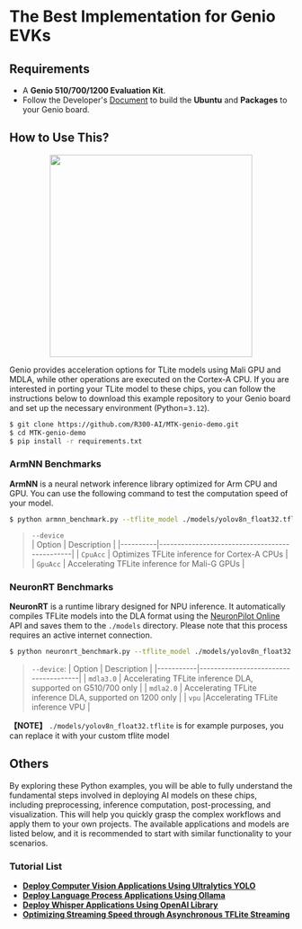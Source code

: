 # The Best Implementation for Genio EVKs


## Requirements
* A **Genio 510/700/1200 Evaluation Kit**.
* Follow the Developer's [Document](https://r300-ai.github.io/ITRI-AI-Hub/docs/genio-evk.html) to build the **Ubuntu** and **Packages** to your Genio board.


## How to Use This?

<div align="center">
<img src="https://github.com/R300-AI/MTK-genio-demo/blob/main/docs/images/chipset.png" width=360"/>
</div>

  Genio provides acceleration options for TLite models using Mali GPU and MDLA, while other operations are executed on the Cortex-A CPU. If you are interested in porting your TLite model to these chips, you can follow the instructions below to download this example repository to your Genio board and set up the necessary environment (Python=`3.12`).
  ```bash
  $ git clone https://github.com/R300-AI/MTK-genio-demo.git
  $ cd MTK-genio-demo
  $ pip install -r requirements.txt
  ```

### ArmNN Benchmarks
  **ArmNN** is a neural network inference library optimized for Arm CPU and GPU. You can use the following command to test the computation speed of your model.
  ```bash
  $ python armnn_benchmark.py --tflite_model ./models/yolov8n_float32.tflite --device GpuAcc --iteration 10
  ```
  > `--device`<br>
  > | Option   | Description                                   |
  > |----------|-----------------------------------------------|
  > | `CpuAcc` | Optimizes TFLite inference for Cortex-A CPUs  |
  > | `GpuAcc` | Accelerating TFLite inference for Mali-G GPUs |
  

### NeuronRT Benchmarks
  **NeuronRT** is a runtime library designed for NPU inference. It automatically compiles TFLite models into the DLA format using the [NeuronPilot Online](https://app-aihub-neuronpilot.azurewebsites.net/) API and saves them to the `./models` directory. Please note that this process requires an active internet connection.
  ```bash
  $ python neuronrt_benchmark.py --tflite_model ./models/yolov8n_float32.tflite --device mdla3.0 --iteration 10
  ```
  > `--device`:
  > | Option    | Description                          |
  > |-----------|--------------------------------------|
  > | `mdla3.0` | Accelerating TFLite inference DLA, supported on G510/700 only |
  > | `mdla2.0` | Accelerating TFLite inference DLA, supported on 1200 only     |
  > | `vpu`     |Accelerating TFLite inference VPU                             |

**【NOTE】** `./models/yolov8n_float32.tflite` is for example purposes, you can replace it with your custom tflite model<br>

## Others 
By exploring these Python examples, you will be able to fully understand the fundamental steps involved in deploying AI models on these chips, including preprocessing, inference computation, post-processing, and visualization. This will help you quickly grasp the complex workflows and apply them to your own projects. The available applications and models are listed below, and it is recommended to start with similar functionality to your scenarios.

### Tutorial List
* **[Deploy Computer Vision Applications Using Ultralytics YOLO](https://github.com/R300-AI/MTK-genio-demo/blob/main/docs/ultralytics_tutorial.md)**
* **[Deploy Language Process Applications Using Ollama](https://github.com/R300-AI/MTK-genio-demo/blob/main/docs/ollama_tutorial.md)**
* **[Deploy Whisper Applications Using OpenAI Library](https://github.com/R300-AI/MTK-genio-demo/blob/main/docs/whisper_tutorial.md)**
* **[Optimizing Streaming Speed through Asynchronous TFLite Streaming](https://github.com/R300-AI/MTK-genio-demo/blob/main/docs/nnstreamer_tutorial.md)**